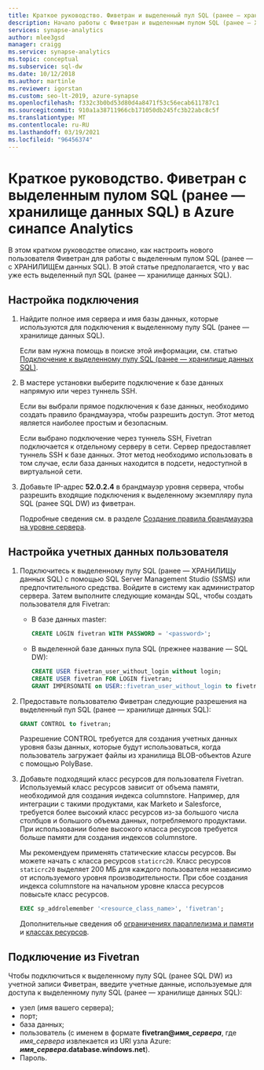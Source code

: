 ```yaml
---
title: Краткое руководство. Фиветран и выделенный пул SQL (ранее — хранилище данных SQL)
description: Начало работы с Фиветран и выделенным пулом SQL (ранее — ХРАНИЛИЩЕм данных SQL) в Azure синапсе Analytics.
services: synapse-analytics
author: mlee3gsd
manager: craigg
ms.service: synapse-analytics
ms.topic: conceptual
ms.subservice: sql-dw
ms.date: 10/12/2018
ms.author: martinle
ms.reviewer: igorstan
ms.custom: seo-lt-2019, azure-synapse
ms.openlocfilehash: f332c3b0bd53d80d4a8471f53c56ecab611787c1
ms.sourcegitcommit: 910a1a38711966cb171050db245fc3b22abc8c5f
ms.translationtype: MT
ms.contentlocale: ru-RU
ms.lasthandoff: 03/19/2021
ms.locfileid: "96456374"
---
```

# <a name="quickstart-fivetran-with-dedicated-sql-pool-formerly-sql-dw-in-azure-synapse-analytics"></a>Краткое руководство. Фиветран с выделенным пулом SQL (ранее — хранилище данных SQL) в Azure синапсе Analytics 

В этом кратком руководстве описано, как настроить нового пользователя Фиветран для работы с выделенным пулом SQL (ранее — с ХРАНИЛИЩЕм данных SQL). В этой статье предполагается, что у вас уже есть выделенный пул SQL (ранее — хранилище данных SQL).

## <a name="set-up-a-connection"></a>Настройка подключения

1. Найдите полное имя сервера и имя базы данных, которые используются для подключения к выделенному пулу SQL (ранее — хранилище данных SQL).
    
    Если вам нужна помощь в поиске этой информации, см. статью [Подключение к выделенному пулу SQL (ранее — хранилище данных SQL)](sql-data-warehouse-connection-strings.md).

2. В мастере установки выберите подключение к базе данных напрямую или через туннель SSH.

   Если вы выбрали прямое подключения к базе данных, необходимо создать правило брандмауэра, чтобы разрешить доступ. Этот метод является наиболее простым и безопасным.

   Если выбрано подключение через туннель SSH, Fivetran подключается к отдельному серверу в сети. Сервер предоставляет туннель SSH к базе данных. Этот метод необходимо использовать в том случае, если база данных находится в подсети, недоступной в виртуальной сети.

3. Добавьте IP-адрес **52.0.2.4** в брандмауэр уровня сервера, чтобы разрешить входящие подключения к выделенному экземпляру пула SQL (ранее SQL DW) из фиветран.

   Подробные сведения см. в разделе [Создание правила брандмауэра на уровне сервера](create-data-warehouse-portal.md#create-a-server-level-firewall-rule).

## <a name="set-up-user-credentials"></a>Настройка учетных данных пользователя

1. Подключитесь к выделенному пулу SQL (ранее — ХРАНИЛИЩу данных SQL) с помощью SQL Server Management Studio (SSMS) или предпочтительного средства. Войдите в систему как администратор сервера. Затем выполните следующие команды SQL, чтобы создать пользователя для Fivetran:

    - В базе данных master: 
    
      ```sql
      CREATE LOGIN fivetran WITH PASSWORD = '<password>'; 
      ```

    - В выделенной базе данных пула SQL (прежнее название — SQL DW):

      ```sql
      CREATE USER fivetran_user_without_login without login;
      CREATE USER fivetran FOR LOGIN fivetran;
      GRANT IMPERSONATE on USER::fivetran_user_without_login to fivetran;
      ```

2. Предоставьте пользователю Фиветран следующие разрешения на выделенный пул SQL (ранее — хранилище данных SQL):

    ```sql
    GRANT CONTROL to fivetran;
    ```

    Разрешение CONTROL требуется для создания учетных данных уровня базы данных, которые будут использоваться, когда пользователь загружает файлы из хранилища BLOB-объектов Azure с помощью PolyBase.

3. Добавьте подходящий класс ресурсов для пользователя Fivetran. Используемый класс ресурсов зависит от объема памяти, необходимой для создания индекса columnstore. Например, для интеграции с такими продуктами, как Marketo и Salesforce, требуется более высокий класс ресурсов из-за большого числа столбцов и большого объема данных, потребляемого продуктами. При использовании более высокого класса ресурсов требуется больше памяти для создания индексов columnstore.

    Мы рекомендуем применять статические классы ресурсов. Вы можете начать с класса ресурсов `staticrc20`. Класс ресурсов `staticrc20` выделяет 200 МБ для каждого пользователя независимо от используемого уровня производительности. При сбое создания индекса columnstore на начальном уровне класса ресурсов повысьте класс ресурсов.

    ```sql
    EXEC sp_addrolemember '<resource_class_name>', 'fivetran';
    ```

    Дополнительные сведения об [ограничениях параллелизма и памяти](memory-concurrency-limits.md) и [классах ресурсов](sql-data-warehouse-memory-optimizations-for-columnstore-compression.md#ways-to-allocate-more-memory).


## <a name="connect-from-fivetran"></a>Подключение из Fivetran

Чтобы подключиться к выделенному пулу SQL (ранее SQL DW) из учетной записи Фиветран, введите учетные данные, используемые для доступа к выделенному пулу SQL (ранее — хранилище данных SQL): 

* узел (имя вашего сервера);
* порт;
* база данных;
* пользователь (с именем в формате **fivetran\@_имя_сервера_**, где *имя_сервера* извлекается из URI узла Azure: **_имя\_сервера_.database.windows.net**).
* Пароль.
